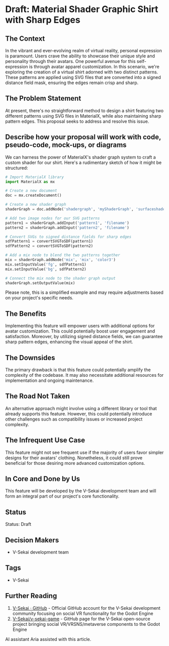 # Draft: Material Shader Graphic Shirt with Sharp Edges

## The Context

In the vibrant and ever-evolving realm of virtual reality, personal expression is paramount. Users crave the ability to showcase their unique style and personality through their avatars. One powerful avenue for this self-expression is through avatar apparel customization. In this scenario, we're exploring the creation of a virtual shirt adorned with two distinct patterns. These patterns are applied using SVG files that are converted into a signed distance field mask, ensuring the edges remain crisp and sharp.

## The Problem Statement

At present, there's no straightforward method to design a shirt featuring two different patterns using SVG files in MaterialX, while also maintaining sharp pattern edges. This proposal seeks to address and resolve this issue.

## Describe how your proposal will work with code, pseudo-code, mock-ups, or diagrams

We can harness the power of MaterialX's shader graph system to craft a custom shader for our shirt. Here's a rudimentary sketch of how it might be structured:

```python
# Import MaterialX library
import MaterialX as mx

# Create a new document
doc = mx.createDocument()

# Create a new shader graph
shaderGraph = doc.addNode('shadergraph', 'myShaderGraph', 'surfaceshader')

# Add two image nodes for our SVG patterns
pattern1 = shaderGraph.addInput('pattern1', 'filename')
pattern2 = shaderGraph.addInput('pattern2', 'filename')

# Convert SVGs to signed distance fields for sharp edges
sdfPattern1 = convertSVGToSDF(pattern1)
sdfPattern2 = convertSVGToSDF(pattern2)

# Add a mix node to blend the two patterns together
mix = shaderGraph.addNode('mix', 'mix', 'color3')
mix.setInputValue('fg', sdfPattern1)
mix.setInputValue('bg', sdfPattern2)

# Connect the mix node to the shader graph output
shaderGraph.setOutputValue(mix)
```

Please note, this is a simplified example and may require adjustments based on your project's specific needs.

## The Benefits

Implementing this feature will empower users with additional options for avatar customization. This could potentially boost user engagement and satisfaction. Moreover, by utilizing signed distance fields, we can guarantee sharp pattern edges, enhancing the visual appeal of the shirt.

## The Downsides

The primary drawback is that this feature could potentially amplify the complexity of the codebase. It may also necessitate additional resources for implementation and ongoing maintenance.

## The Road Not Taken

An alternative approach might involve using a different library or tool that already supports this feature. However, this could potentially introduce other challenges such as compatibility issues or increased project complexity.

## The Infrequent Use Case

This feature might not see frequent use if the majority of users favor simpler designs for their avatars' clothing. Nonetheless, it could still prove beneficial for those desiring more advanced customization options.

## In Core and Done by Us

This feature will be developed by the V-Sekai development team and will form an integral part of our project's core functionality.

## Status

Status: Draft <!-- Draft | Proposed | Rejected | Accepted | Deprecated | Superseded by -->

## Decision Makers

- V-Sekai development team

## Tags

- V-Sekai

## Further Reading

1. [V-Sekai · GitHub](https://github.com/v-sekai) - Official GitHub account for the V-Sekai development community focusing on social VR functionality for the Godot Engine
2. [V-Sekai/v-sekai-game](https://github.com/v-sekai/v-sekai-game) - GitHub page for the V-Sekai open-source project bringing social VR/VRSNS/metaverse components to the Godot Engine

AI assistant Aria assisted with this article.
